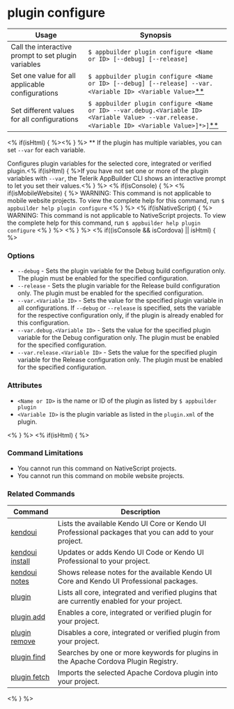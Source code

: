 plugin configure
==========

Usage | Synopsis
------|-------
Call the interactive prompt to set plugin variables | `$ appbuilder plugin configure <Name or ID> [--debug] [--release]`
Set one value for all applicable configurations | `$ appbuilder plugin configure <Name or ID> [--debug] [--release] --var.<Variable ID> <Variable Value>`[\*\*](#note)
Set different values for all configurations | `$ appbuilder plugin configure <Name or ID> --var.debug.<Variable ID> <Variable Value> --var.release.<Variable ID> <Variable Value>]*>]`[\*\*](#note)

<% if(isHtml) { %><a id="note"></a><% } %>
\*\* If the plugin has multiple variables, you can set `--var` for each variable.

Configures plugin variables for the selected core, integrated or verified plugin.<% if(isHtml) { %>If you have not set one or more of the plugin variables with `--var`, the Telerik AppBuilder CLI shows an interactive prompt to let you set their values.<% } %>
<% if(isConsole) { %>
<% if(isMobileWebsite) { %>
WARNING: This command is not applicable to mobile website projects. To view the complete help for this command, run `$ appbuilder help plugin configure`
<% } %>
<% if(isNativeScript) { %>
WARNING: This command is not applicable to NativeScript projects. To view the complete help for this command, run `$ appbuilder help plugin configure`
<% } %>
<% } %>
<% if((isConsole && isCordova) || isHtml) { %>
### Options
* `--debug` - Sets the plugin variable for the Debug build configuration only. The plugin must be enabled for the specified configuration.
* `--release` - Sets the plugin variable for the Release build configuration only. The plugin must be enabled for the specified configuration.
* `--var.<Variable ID>` - Sets the value for the specified plugin variable in all configurations. If `--debug` or `--release` is specified, sets the variable for the respective configuration only, if the plugin is already enabled for this configuration.
* `--var.debug.<Variable ID>` - Sets the value for the specified plugin variable for the Debug configuration only. The plugin must be enabled for the specified configuration.
* `--var.release.<Variable ID>` - Sets the value for the specified plugin variable for the Release configuration only. The plugin must be enabled for the specified configuration.

### Attributes
* `<Name or ID>` is the name or ID of the plugin as listed by `$ appbuilder plugin`
* `<Variable ID>` is the plugin variable as listed in the `plugin.xml` of the plugin.

<% } %>
<% if(isHtml) { %> 
### Command Limitations

* You cannot run this command on NativeScript projects.
* You cannot run this command on mobile website projects.

### Related Commands

Command | Description
----------|----------
[kendoui](kendoui.html) | Lists the available Kendo UI Core or Kendo UI Professional packages that you can add to your project.
[kendoui install](kendoui-install.html) | Updates or adds Kendo UI Code or Kendo UI Professional to your project.
[kendoui notes](kendoui-notes.html) | Shows release notes for the available Kendo UI Core and Kendo UI Professional packages.
[plugin](plugin.html) | Lists all core, integrated and verified plugins that are currently enabled for your project.
[plugin add](plugin-add.html) | Enables a core, integrated or verified plugin for your project.
[plugin remove](plugin-remove.html) | Disables a core, integrated or verified plugin from your project.
[plugin find](plugin-find.html) | Searches by one or more keywords for plugins in the Apache Cordova Plugin Registry.
[plugin fetch](plugin-fetch.html) | Imports the selected Apache Cordova plugin into your project.
<% } %>
